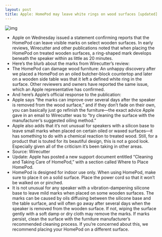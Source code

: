 ```yaml
---
layout: post
title: Apple: HomePod may leave white rings on wood surfaces [updated]
---
```

![img](http://media.idownloadblog.com/wp-content/uploads/2018/02/homepod-ring.jpg)
* Apple on Wednesday issued a statement confirming reports that the HomePod can leave visible marks on select wooden surfaces. In early reviews, Wirecutter and other publications noted that when placing the HomePod on treated wooden surfaces, a ring-shaped mark develops beneath the speaker within as little as 20 minutes.
* Here’s the blurb about the marks from Wirecutter’s review:
* The HomePod can damage wood furniture: An unhappy discovery after we placed a HomePod on an oiled butcher-block countertop and later on a wooden side table was that it left a defined white ring in the surface. Other reviewers and owners have reported the same issue, which an Apple representative has confirmed.
* And here’s Apple’s official response to the publication:
* Apple says “the marks can improve over several days after the speaker is removed from the wood surface,” and if they don’t fade on their own, you can basically just go refinish the furniture—the exact advice Apple gave in an email to Wirecutter was to “try cleaning the surface with the manufacturer’s suggested oiling method.” 
* Apple also adds that it’s not unusual for speakers with a silicon base to leave small marks when placed on certain oiled or waxed surfaces—it has something to do with a chemical reaction to treated wood. Still, for a product that is touted for its beautiful design, this is not a good look. Especially given all of the criticism it’s been taking in other areas.
* Source: Wirecutter
* Update: Apple has posted a new support document entitled “Cleaning and Taking Care of HomePod,” with a section called Where to Place HomePod.
* HomePod is designed for indoor use only. When using HomePod, make sure to place it on a solid surface. Place the power cord so that it won’t be walked on or pinched.
* It is not unusual for any speaker with a vibration-dampening silicone base to leave mild marks when placed on some wooden surfaces. The marks can be caused by oils diffusing between the silicone base and the table surface, and will often go away after several days when the speaker is removed from the wooden surface. If not, wiping the surface gently with a soft damp or dry cloth may remove the marks. If marks persist, clean the surface with the furniture manufacturer’s recommended cleaning process. If you’re concerned about this, we recommend placing your HomePod on a different surface.


